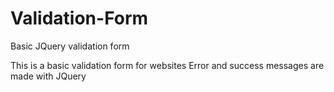 # Validation-Form
Basic JQuery validation form

This is a basic validation form for websites
Error and success messages are made with JQuery
